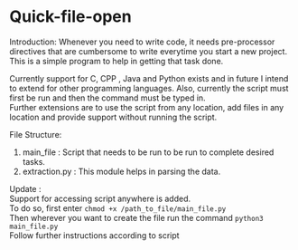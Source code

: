 # Quick-file-open

Introduction:
  Whenever you need to write code, it needs pre-processor directives that are cumbersome to write everytime you start a new project.
  This is a simple program to help in getting that task done.

Currently support for C, CPP , Java and Python exists and in future I intend to extend for other programming languages.
Also, currently the script must first be run and then the command must be typed in.  
Further extensions are to use the script from any location, add files in any location and provide support without running the script.  

File Structure:
  1. main_file     : Script that needs to be run to be run to complete desired tasks.
  2. extraction.py : This module helps in parsing the data.

Update :  
  Support for accessing script anywhere is added.    
  To do so, first enter ```chmod +x /path_to_file/main_file.py```   
  Then wherever you want to create the file run the command ```python3 main_file.py```  
  Follow further instructions according to script  
